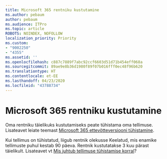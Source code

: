 ```yaml
---
title: Microsoft 365 rentniku kustutamine
ms.author: pebaum
author: pebaum
ms.audience: ITPro
ms.topic: article
ROBOTS: NOINDEX, NOFOLLOW
localization_priority: Priority
ms.custom:
- "9002250"
- "4355"
ms.assetid: ''
ms.openlocfilehash: c887c7889f7abc92ccf6603d51d71b454eff068a
ms.sourcegitcommit: 89ae9e8b36d1980f89f07b016fff0ec48f96b620
ms.translationtype: HT
ms.contentlocale: et-EE
ms.lasthandoff: 04/23/2020
ms.locfileid: "43788734"
---
```

# <a name="delete-microsoft-365-tenant"></a>Microsoft 365 rentniku kustutamine

Oma rentniku täielikuks kustutamiseks peate tühistama oma tellimuse. Lisateavet leiate teemast [Microsoft 365 ettevõtteversiooni tühistamine](https://docs.microsoft.com/microsoft-365/commerce/subscriptions/cancel-your-subscription?view=o365-worldwide). 
 
Kui tellimus on tühistatud, liigub rentnik olekusse Keelatud, mis enamike tellimuste puhul kestab 90 päeva. Rentnik kustutatakse 3 kuu pärast täielikult. Lisateavet vt [Mis juhtub tellimuse tühistamise korral](https://docs.microsoft.com/microsoft-365/commerce/subscriptions/cancel-your-subscription?view=o365-worldwide#what-happens-when-you-cancel-a-subscription)?
